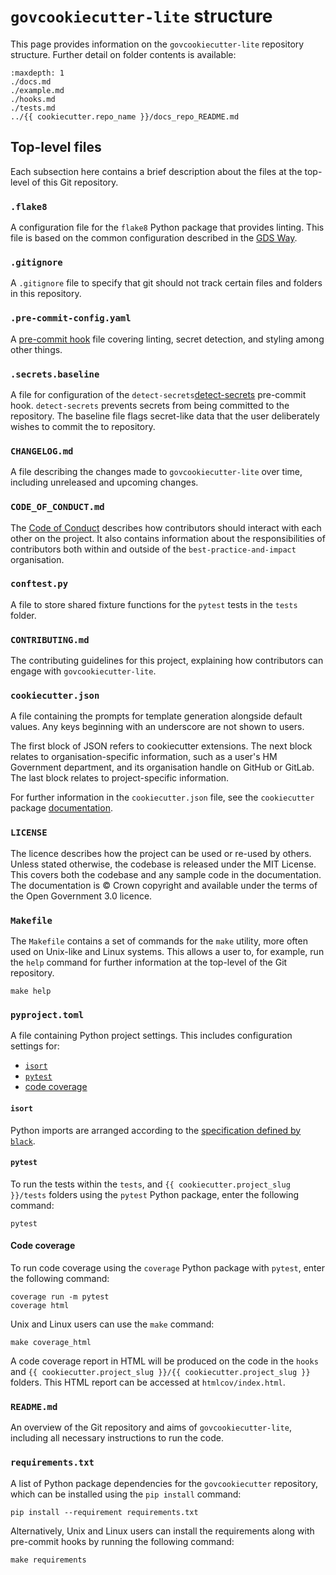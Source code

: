 # `govcookiecutter-lite` structure

This page provides information on the `govcookiecutter-lite` repository structure.
Further detail on folder contents is available:

```{toctree}
:maxdepth: 1
./docs.md
./example.md
./hooks.md
./tests.md
../{{ cookiecutter.repo_name }}/docs_repo_README.md
```

## Top-level files

Each subsection here contains a brief description about the files at the top-level of
this Git repository.

### `.flake8`

A configuration file for the `flake8` Python package that provides linting. This file
is based on the common configuration described in the [GDS Way][gds-way-flake8].

### `.gitignore`

A `.gitignore` file to specify that git should not track certain files and folders in this repository.

### `.pre-commit-config.yaml`

A [pre-commit hook][docs-pre-commit-hooks] file covering linting, secret detection,
and styling among other things.

### `.secrets.baseline`

A file for configuration of the  `detect-secrets`[detect-secrets] pre-commit hook. `detect-secrets` prevents secrets from being committed
to the repository. The baseline file flags secret-like data that the user deliberately wishes to commit the to repository.

### `CHANGELOG.md`

A file describing the changes made to `govcookiecutter-lite` over time, including unreleased
and upcoming changes.

### `CODE_OF_CONDUCT.md`

The [Code of Conduct][code-of-conduct] describes how contributors should interact
with each other on the project.
It also contains information about the responsibilities of contributors
both within and outside of the `best-practice-and-impact` organisation.

### `conftest.py`

A file to store shared fixture functions for the `pytest` tests in the `tests` folder.

### `CONTRIBUTING.md`

The contributing guidelines for this project, explaining how contributors can
engage with `govcookiecutter-lite`.

### `cookiecutter.json`

A file containing the prompts for template generation alongside default values.
Any keys beginning with an underscore are not shown to users.

The first block of JSON refers to cookiecutter extensions. The next block relates to
organisation-specific information, such as a user's HM Government department, and its
organisation handle on GitHub or GitLab. The last block relates to project-specific
information.

For further information in the `cookiecutter.json` file, see the `cookiecutter`
package [documentation][cookiecutter].

### `LICENSE`

The licence describes how the project can be used or re-used by others. Unless stated otherwise, the codebase is released under
the MIT License. This covers both the codebase and any sample code in the
documentation. The documentation is © Crown copyright and available under the terms of
the Open Government 3.0 licence.

### `Makefile`

The `Makefile` contains a set of commands for the `make` utility, more often
used on Unix-like and Linux systems. This allows a user to, for example,
run the `help` command for further information at the top-level of the Git repository.

```shell
make help
```

### `pyproject.toml`

A file containing Python project settings. This includes configuration settings for:

- [`isort`](#isort)
- [`pytest`](#pytest)
- [code coverage](#code-coverage)

#### `isort`

Python imports are arranged according to the [specification defined by `black`][black].

#### `pytest`

To run the tests within the `tests`, and `{{ cookiecutter.project_slug }}/tests` folders
using the `pytest` Python package, enter the following command:

```shell
pytest
```

#### Code coverage

To run code coverage using the `coverage` Python package with `pytest`, enter the
following command:

```shell
coverage run -m pytest
coverage html
```

Unix and Linux users can use the `make` command:

```shell
make coverage_html
```

A code coverage report in HTML will be produced on the code in the `hooks` and
`{{ cookiecutter.project_slug }}/{{ cookiecutter.project_slug }}` folders.
This HTML report can be accessed at `htmlcov/index.html`.

### `README.md`

An overview of the Git repository and aims of `govcookiecutter-lite`, including all necessary instructions to run the code.

### `requirements.txt`

A list of Python package dependencies for the `govcookiecutter` repository,
which can be installed using the `pip install` command:

```shell
pip install --requirement requirements.txt
```

Alternatively, Unix and Linux users can install the requirements along with pre-commit hooks by running the following command:

```shell
make requirements
```

[black]: https://black.readthedocs.io/en/stable/
[code-of-conduct]: https://github.com/best-practice-and-impact/govcookiecutter/blob/main/docs/CODE_OF_CONDUCT.md
[cookiecutter]: https://cookiecutter.readthedocs.io/
[detect-secrets]: https://github.com/Yelp/detect-secrets
[docs-pre-commit-hooks]: https://github.com/best-practice-and-impact/govcookiecutter/blob/main/%7B%7B%20cookiecutter.repo_name%20%7D%7D/docs/contributor_guide/CONTRIBUTING.md#getting-started
[gds-way-flake8]: https://gds-way.cloudapps.digital/manuals/programming-languages/python/python.html#common-configuration
